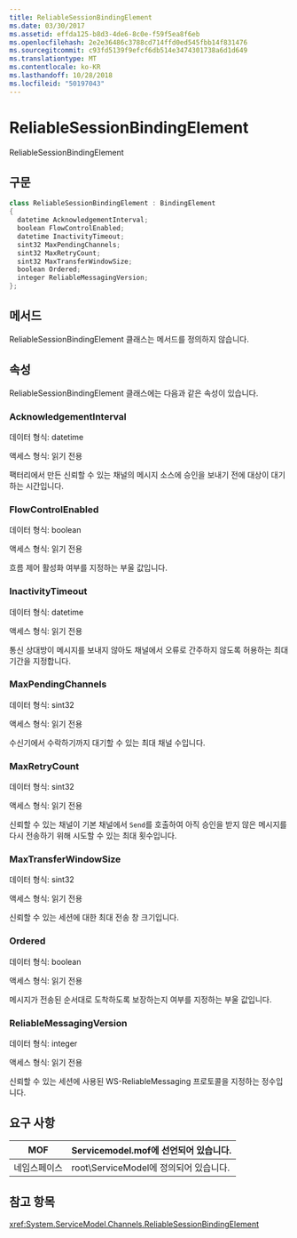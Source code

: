 ```yaml
---
title: ReliableSessionBindingElement
ms.date: 03/30/2017
ms.assetid: effda125-b8d3-4de6-8c0e-f59f5ea8f6eb
ms.openlocfilehash: 2e2e36486c3788cd714ffd0ed545fbb14f831476
ms.sourcegitcommit: c93fd5139f9efcf6db514e3474301738a6d1d649
ms.translationtype: MT
ms.contentlocale: ko-KR
ms.lasthandoff: 10/28/2018
ms.locfileid: "50197043"
---
```

# <a name="reliablesessionbindingelement"></a>ReliableSessionBindingElement
ReliableSessionBindingElement  
  
## <a name="syntax"></a>구문  
  
```csharp
class ReliableSessionBindingElement : BindingElement  
{  
  datetime AcknowledgementInterval;  
  boolean FlowControlEnabled;  
  datetime InactivityTimeout;  
  sint32 MaxPendingChannels;  
  sint32 MaxRetryCount;  
  sint32 MaxTransferWindowSize;  
  boolean Ordered;  
  integer ReliableMessagingVersion;  
};  
```  
  
## <a name="methods"></a>메서드  
 ReliableSessionBindingElement 클래스는 메서드를 정의하지 않습니다.  
  
## <a name="properties"></a>속성  
 ReliableSessionBindingElement 클래스에는 다음과 같은 속성이 있습니다.  
  
### <a name="acknowledgementinterval"></a>AcknowledgementInterval  
 데이터 형식: datetime  
  
 액세스 형식: 읽기 전용  
  
 팩터리에서 만든 신뢰할 수 있는 채널의 메시지 소스에 승인을 보내기 전에 대상이 대기하는 시간입니다.  
  
### <a name="flowcontrolenabled"></a>FlowControlEnabled  
 데이터 형식: boolean  
  
 액세스 형식: 읽기 전용  
  
 흐름 제어 활성화 여부를 지정하는 부울 값입니다.  
  
### <a name="inactivitytimeout"></a>InactivityTimeout  
 데이터 형식: datetime  
  
 액세스 형식: 읽기 전용  
  
 통신 상대방이 메시지를 보내지 않아도 채널에서 오류로 간주하지 않도록 허용하는 최대 기간을 지정합니다.  
  
### <a name="maxpendingchannels"></a>MaxPendingChannels  
 데이터 형식: sint32  
  
 액세스 형식: 읽기 전용  
  
 수신기에서 수락하기까지 대기할 수 있는 최대 채널 수입니다.  
  
### <a name="maxretrycount"></a>MaxRetryCount  
 데이터 형식: sint32  
  
 액세스 형식: 읽기 전용  
  
 신뢰할 수 있는 채널이 기본 채널에서 `Send`를 호출하여 아직 승인을 받지 않은 메시지를 다시 전송하기 위해 시도할 수 있는 최대 횟수입니다.  
  
### <a name="maxtransferwindowsize"></a>MaxTransferWindowSize  
 데이터 형식: sint32  
  
 액세스 형식: 읽기 전용  
  
 신뢰할 수 있는 세션에 대한 최대 전송 창 크기입니다.  
  
### <a name="ordered"></a>Ordered  
 데이터 형식: boolean  
  
 액세스 형식: 읽기 전용  
  
 메시지가 전송된 순서대로 도착하도록 보장하는지 여부를 지정하는 부울 값입니다.  
  
### <a name="reliablemessagingversion"></a>ReliableMessagingVersion  
 데이터 형식: integer  
  
 액세스 형식: 읽기 전용  
  
 신뢰할 수 있는 세션에 사용된 WS-ReliableMessaging 프로토콜을 지정하는 정수입니다.  
  
## <a name="requirements"></a>요구 사항  
  
|MOF|Servicemodel.mof에 선언되어 있습니다.|  
|---------|-----------------------------------|  
|네임스페이스|root\ServiceModel에 정의되어 있습니다.|  
  
## <a name="see-also"></a>참고 항목  
 <xref:System.ServiceModel.Channels.ReliableSessionBindingElement>
